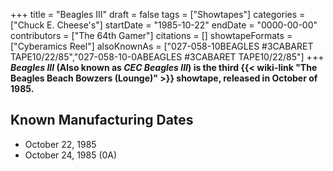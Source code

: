 +++
title = "Beagles III"
draft = false
tags = ["Showtapes"]
categories = ["Chuck E. Cheese's"]
startDate = "1985-10-22"
endDate = "0000-00-00"
contributors = ["The 64th Gamer"]
citations = []
showtapeFormats = ["Cyberamics Reel"]
alsoKnownAs = ["027-058-10BEAGLES #3CABARET TAPE10/22/85","027-058-10-0ABEAGLES #3CABARET TAPE10/22/85"]
+++
***Beagles III* (Also known as ***CEC Beagles III*) is the third {{< wiki-link "The Beagles Beach Bowzers (Lounge)" >}} showtape, released in October of 1985.****

## Known Manufacturing Dates

- October 22, 1985
- October 24, 1985 (0A)
